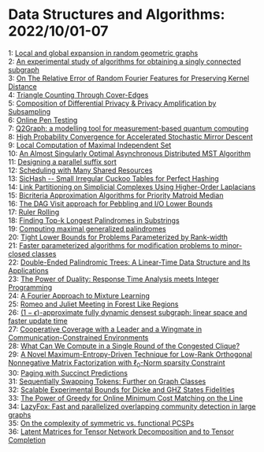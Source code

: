 # Data Structures and Algorithms: 2022/10/01-07  
1: [Local and global expansion in random geometric graphs](https://doi.org/10.48550/arXiv.2210.00158)  
2: [An experimental study of algorithms for obtaining a singly connected  subgraph](https://doi.org/10.48550/arXiv.2210.00243)  
3: [On The Relative Error of Random Fourier Features for Preserving Kernel  Distance](https://doi.org/10.48550/arXiv.2210.00244)  
4: [Triangle Counting Through Cover-Edges](https://doi.org/10.48550/arXiv.2210.00389)  
5: [Composition of Differential Privacy & Privacy Amplification by  Subsampling](https://doi.org/10.48550/arXiv.2210.00597)  
6: [Online Pen Testing](https://doi.org/10.48550/arXiv.2210.00655)  
7: [Q2Graph: a modelling tool for measurement-based quantum computing](https://doi.org/10.48550/arXiv.2210.00657)  
8: [High Probability Convergence for Accelerated Stochastic Mirror Descent](https://doi.org/10.48550/arXiv.2210.00679)  
9: [Local Computation of Maximal Independent Set](https://doi.org/10.48550/arXiv.2210.01104)  
10: [An Almost Singularly Optimal Asynchronous Distributed MST Algorithm](https://doi.org/10.48550/arXiv.2210.01173)  
11: [Designing a parallel suffix sort](https://doi.org/10.48550/arXiv.2210.01475)  
12: [Scheduling with Many Shared Resources](https://doi.org/10.48550/arXiv.2210.01523)  
13: [SicHash -- Small Irregular Cuckoo Tables for Perfect Hashing](https://doi.org/10.48550/arXiv.2210.01560)  
14: [Link Partitioning on Simplicial Complexes Using Higher-Order Laplacians](https://doi.org/10.48550/arXiv.2210.01849)  
15: [Bicriteria Approximation Algorithms for Priority Matroid Median](https://doi.org/10.48550/arXiv.2210.01888)  
16: [The DAG Visit approach for Pebbling and I/O Lower Bounds](https://doi.org/10.48550/arXiv.2210.01897)  
17: [Ruler Rolling](https://doi.org/10.48550/arXiv.2210.01954)  
18: [Finding Top-k Longest Palindromes in Substrings](https://doi.org/10.48550/arXiv.2210.02000)  
19: [Computing maximal generalized palindromes](https://doi.org/10.48550/arXiv.2210.02067)  
20: [Tight Lower Bounds for Problems Parameterized by Rank-width](https://doi.org/10.48550/arXiv.2210.02117)  
21: [Faster parameterized algorithms for modification problems to  minor-closed classes](https://doi.org/10.48550/arXiv.2210.02167)  
22: [Double-Ended Palindromic Trees: A Linear-Time Data Structure and Its  Applications](https://doi.org/10.48550/arXiv.2210.02292)  
23: [The Power of Duality: Response Time Analysis meets Integer Programming](https://doi.org/10.48550/arXiv.2210.02361)  
24: [A Fourier Approach to Mixture Learning](https://doi.org/10.48550/arXiv.2210.02415)  
25: [Romeo and Juliet Meeting in Forest Like Regions](https://doi.org/10.48550/arXiv.2210.02582)  
26: [$(1-\epsilon)$-approximate fully dynamic densest subgraph: linear space  and faster update time](https://doi.org/10.48550/arXiv.2210.02611)  
27: [Cooperative Coverage with a Leader and a Wingmate in  Communication-Constrained Environments](https://doi.org/10.48550/arXiv.2210.02628)  
28: [What Can We Compute in a Single Round of the Congested Clique?](https://doi.org/10.48550/arXiv.2210.02638)  
29: [A Novel Maximum-Entropy-Driven Technique for Low-Rank Orthogonal  Nonnegative Matrix Factorization with $\ell_0$-Norm sparsity Constraint](https://doi.org/10.48550/arXiv.2210.02672)  
30: [Paging with Succinct Predictions](https://doi.org/10.48550/arXiv.2210.02775)  
31: [Sequentially Swapping Tokens: Further on Graph Classes](https://doi.org/10.48550/arXiv.2210.02835)  
32: [Scalable Experimental Bounds for Dicke and GHZ States Fidelities](https://doi.org/10.48550/arXiv.2210.03048)  
33: [The Power of Greedy for Online Minimum Cost Matching on the Line](https://doi.org/10.48550/arXiv.2210.03166)  
34: [LazyFox: Fast and parallelized overlapping community detection in large  graphs](https://doi.org/10.48550/arXiv.2210.03211)  
35: [On the complexity of symmetric vs. functional PCSPs](https://doi.org/10.48550/arXiv.2210.03343)  
36: [Latent Matrices for Tensor Network Decomposition and to Tensor  Completion](https://doi.org/10.48550/arXiv.2210.03392)  
